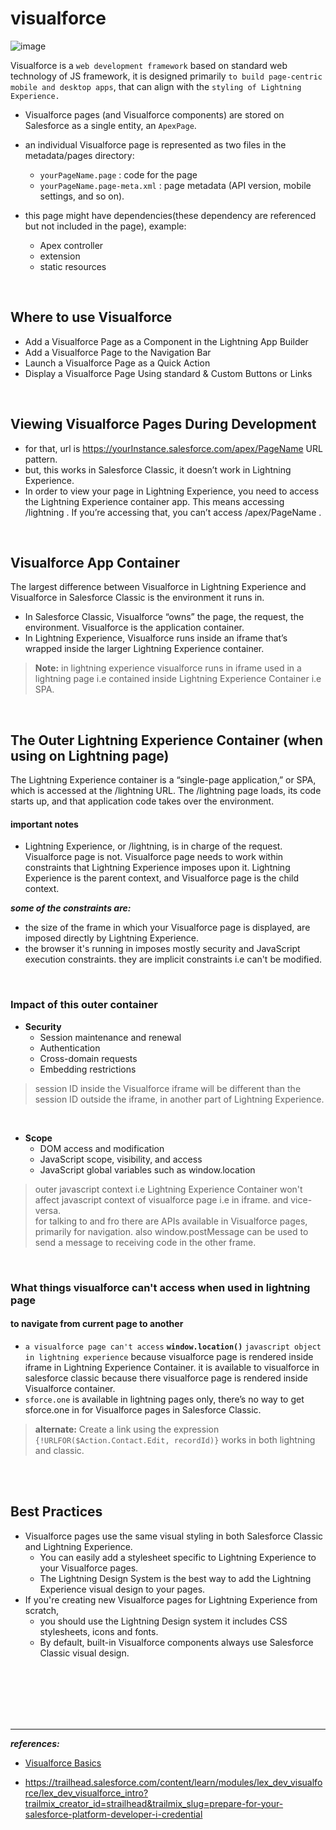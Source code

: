 # visualforce

![image](https://user-images.githubusercontent.com/63545175/199729399-312bc998-d5ac-4f32-9305-d7c7a69b0ecc.png)


Visualforce is a ``web development framework`` based on standard web technology of JS framework, it is designed primarily ``to build page-centric mobile and desktop apps``, that can align with the ``styling of Lightning Experience.`` 

- Visualforce pages (and Visualforce components) are stored on Salesforce as a single entity, an ``ApexPage``. 
- an individual Visualforce page is represented as two files in the metadata/pages directory:
  - ``yourPageName.page`` : code for the page
  - ``yourPageName.page-meta.xml`` : page metadata (API version, mobile settings, and so on).

- this page might have dependencies(these dependency are referenced but not included in the page), example:
  - Apex controller
  - extension
  - static resources



<br/>


## Where to use Visualforce
- Add a Visualforce Page as a Component in the Lightning App Builder
- Add a Visualforce Page to the Navigation Bar
- Launch a Visualforce Page as a Quick Action
- Display a Visualforce Page Using standard & Custom Buttons or Links



<br/>

## Viewing Visualforce Pages During Development
- for that, url is https://yourInstance.salesforce.com/apex/PageName URL pattern. 
- but, this works in Salesforce Classic, it doesn’t work in Lightning Experience.
- In order to view your page in Lightning Experience, you need to access the Lightning Experience container app. This means accessing /lightning . If you’re accessing that, you can’t access /apex/PageName . 

<br/>



## Visualforce App Container
The largest difference between Visualforce in Lightning Experience and Visualforce in Salesforce Classic is the environment it runs in. 
- In Salesforce Classic, Visualforce “owns” the page, the request, the environment. Visualforce is the application container. 
- In Lightning Experience, Visualforce runs inside an iframe that’s wrapped inside the larger Lightning Experience container.

> **Note:** in lightning experience visualforce runs in iframe used in a lightning page i.e contained inside Lightning Experience Container i.e SPA. 

<br/>

## The Outer Lightning Experience Container (when using on Lightning page)
The Lightning Experience container is a “single-page application,” or SPA, which is accessed at the /lightning URL. The /lightning page loads, its code starts up, and that application code takes over the environment.

#### important notes
- Lightning Experience, or /lightning, is in charge of the request.  Visualforce page is not. Visualforce page needs to work within constraints that Lightning Experience imposes upon it. Lightning Experience is the parent context, and Visualforce page is the child context.

***some of the constraints are:***
- the size of the frame in which your Visualforce page is displayed, are imposed directly by Lightning Experience. 
- the browser it's running in imposes mostly security and JavaScript execution constraints. they are implicit constraints i.e can't be modified. 


<br/>



### Impact of this outer container

- **Security**
  - Session maintenance and renewal
  - Authentication
  - Cross-domain requests
  - Embedding restrictions

> session ID inside the Visualforce iframe will be different than the session ID outside the iframe, in another part of Lightning Experience. 

<br/>

- **Scope**
  - DOM access and modification
  - JavaScript scope, visibility, and access
  - JavaScript global variables such as window.location

> outer javascript context i.e Lightning Experience Container won't affect javascript context of visualforce page i.e in iframe. and vice-versa.
> <br/> for talking to and fro there are APIs available in Visualforce pages, primarily for navigation. also window.postMessage can be used to send a message to receiving code in the other frame.



<br/>


### What things visualforce can't access when used in lightning page

#### to navigate from current page to another
- ``a visualforce page can't access`` **``window.location()``** ``javascript object in lightning experience`` because visualforce page is rendered inside iframe in Lightning Experience Container. it is available to visualforce in salesforce classic because there visualforce page is rendered inside Visualforce container. 
- ``sforce.one`` is available in lightning pages only, there’s no way to get sforce.one in for Visualforce pages in Salesforce Classic.

> **alternate:** Create a link using the expression ``{!URLFOR($Action.Contact.Edit, recordId)}`` works in both lightning and classic.


<br/> 


<br/> 


## Best Practices
- Visualforce pages use the same visual styling in both Salesforce Classic and Lightning Experience.
  - You can easily add a stylesheet specific to Lightning Experience to your Visualforce pages.
  - The Lightning Design System is the best way to add the Lightning Experience visual design to your pages.
- If you're creating new Visualforce pages for Lightning Experience from scratch, 
  - you should use the Lightning Design system it includes CSS stylesheets, icons and fonts.
  - By default, built-in Visualforce components always use Salesforce Classic visual design.




<br/>


<br/>


<br/>


<br/>


<br/>


---
***references:***
- [Visualforce Basics](https://trailhead.salesforce.com/content/learn/modules/visualforce_fundamentals?trail_id=force_com_dev_beginner)

- https://trailhead.salesforce.com/content/learn/modules/lex_dev_visualforce/lex_dev_visualforce_intro?trailmix_creator_id=strailhead&trailmix_slug=prepare-for-your-salesforce-platform-developer-i-credential




